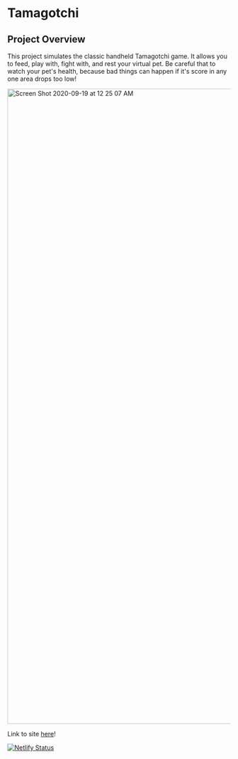 # Tamagotchi

## Project Overview

This project simulates the classic handheld Tamagotchi game. It allows you to feed, play with, fight with, and rest your virtual pet. Be careful that to watch your pet's health, because bad things can happen if it's score in any one area drops too low!

<img width="1434" alt="Screen Shot 2020-09-19 at 12 25 07 AM" src="https://user-images.githubusercontent.com/65687019/93659942-bcf75280-fa0f-11ea-924f-8b0497b32656.png">

Link to site <a href="https://sm-tamagotchi.netlify.app"/>here</a>!

[![Netlify Status](https://api.netlify.com/api/v1/badges/3bcd7f1c-09ed-4e8c-ab04-eaa60fdaa83b/deploy-status)](https://app.netlify.com/sites/sm-tamagotchi/deploys)

